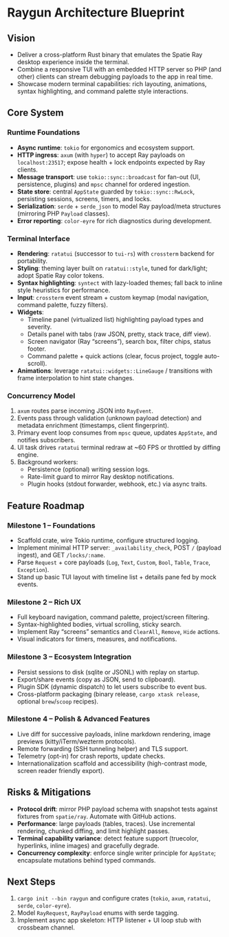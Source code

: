 # Raygun Architecture Blueprint

## Vision
- Deliver a cross-platform Rust binary that emulates the Spatie Ray desktop experience inside the terminal.
- Combine a responsive TUI with an embedded HTTP server so PHP (and other) clients can stream debugging payloads to the app in real time.
- Showcase modern terminal capabilities: rich layouting, animations, syntax highlighting, and command palette style interactions.

## Core System

### Runtime Foundations
- **Async runtime**: `tokio` for ergonomics and ecosystem support.
- **HTTP ingress**: `axum` (with `hyper`) to accept Ray payloads on `localhost:23517`; expose health + lock endpoints expected by Ray clients.
- **Message transport**: use `tokio::sync::broadcast` for fan-out (UI, persistence, plugins) and `mpsc` channel for ordered ingestion.
- **State store**: central `AppState` guarded by `tokio::sync::RwLock`, persisting sessions, screens, timers, and locks.
- **Serialization**: `serde` + `serde_json` to model Ray payload/meta structures (mirroring PHP `Payload` classes).
- **Error reporting**: `color-eyre` for rich diagnostics during development.

### Terminal Interface
- **Rendering**: `ratatui` (successor to `tui-rs`) with `crossterm` backend for portability.
- **Styling**: theming layer built on `ratatui::style`, tuned for dark/light; adopt Spatie Ray color tokens.
- **Syntax highlighting**: `syntect` with lazy-loaded themes; fall back to inline style heuristics for performance.
- **Input**: `crossterm` event stream + custom keymap (modal navigation, command palette, fuzzy filters).
- **Widgets**:
  - Timeline panel (virtualized list) highlighting payload types and severity.
  - Details panel with tabs (raw JSON, pretty, stack trace, diff view).
  - Screen navigator (Ray “screens”), search box, filter chips, status footer.
  - Command palette + quick actions (clear, focus project, toggle auto-scroll).
- **Animations**: leverage `ratatui::widgets::LineGauge` / transitions with frame interpolation to hint state changes.

### Concurrency Model
1. `axum` routes parse incoming JSON into `RayEvent`.
2. Events pass through validation (unknown payload detection) and metadata enrichment (timestamps, client fingerprint).
3. Primary event loop consumes from `mpsc` queue, updates `AppState`, and notifies subscribers.
4. UI task drives `ratatui` terminal redraw at ~60 FPS or throttled by diffing engine.
5. Background workers:
   - Persistence (optional) writing session logs.
   - Rate-limit guard to mirror Ray desktop notifications.
   - Plugin hooks (stdout forwarder, webhook, etc.) via async traits.

## Feature Roadmap

### Milestone 1 – Foundations
- Scaffold crate, wire Tokio runtime, configure structured logging.
- Implement minimal HTTP server: `_availability_check`, POST `/` (payload ingest), and GET `/locks/:name`.
- Parse `Request` + core payloads (`Log`, `Text`, `Custom`, `Bool`, `Table`, `Trace`, `Exception`).
- Stand up basic TUI layout with timeline list + details pane fed by mock events.

### Milestone 2 – Rich UX
- Full keyboard navigation, command palette, project/screen filtering.
- Syntax-highlighted bodies, virtual scrolling, sticky search.
- Implement Ray “screens” semantics and `ClearAll`, `Remove`, `Hide` actions.
- Visual indicators for timers, measures, and notifications.

### Milestone 3 – Ecosystem Integration
- Persist sessions to disk (sqlite or JSONL) with replay on startup.
- Export/share events (copy as JSON, send to clipboard).
- Plugin SDK (dynamic dispatch) to let users subscribe to event bus.
- Cross-platform packaging (binary release, `cargo xtask release`, optional `brew`/`scoop` recipes).

### Milestone 4 – Polish & Advanced Features
- Live diff for successive payloads, inline markdown rendering, image previews (kitty/iTerm/wezterm protocols).
- Remote forwarding (SSH tunneling helper) and TLS support.
- Telemetry (opt-in) for crash reports, update checks.
- Internationalization scaffold and accessibility (high-contrast mode, screen reader friendly export).

## Risks & Mitigations
- **Protocol drift**: mirror PHP payload schema with snapshot tests against fixtures from `spatie/ray`. Automate with GitHub actions.
- **Performance**: large payloads (tables, traces). Use incremental rendering, chunked diffing, and limit highlight passes.
- **Terminal capability variance**: detect feature support (truecolor, hyperlinks, inline images) and gracefully degrade.
- **Concurrency complexity**: enforce single writer principle for `AppState`; encapsulate mutations behind typed commands.

## Next Steps
1. `cargo init --bin raygun` and configure crates (`tokio`, `axum`, `ratatui`, `serde`, `color-eyre`).
2. Model `RayRequest`, `RayPayload` enums with serde tagging.
3. Implement async app skeleton: HTTP listener + UI loop stub with crossbeam channel.

